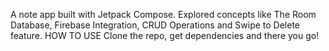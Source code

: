 A note app built with Jetpack Compose.
Explored concepts like The Room Database, Firebase Integration, CRUD Operations and Swipe to Delete feature.
HOW TO USE
Clone the repo, get dependencies and there you go!
